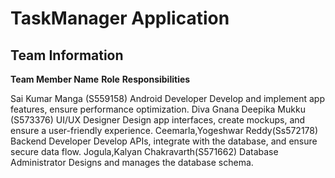 # TaskManager Application
## Team Information
**Team Member Name**                                 **Role**                  **Responsibilities**                                            

 Sai Kumar Manga (S559158)                          Android Developer         Develop and implement app features, ensure performance optimization. 
 Diva Gnana Deepika Mukku (S573376)                 UI/UX Designer            Design app interfaces, create mockups, and ensure a user-friendly experience. 
 Ceemarla,Yogeshwar Reddy(Ss572178)                 Backend Developer         Develop APIs, integrate with the database, and ensure secure data flow.
 Jogula,Kalyan Chakravarth(S571662)                 Database Administrator    Designs and manages the database schema.

